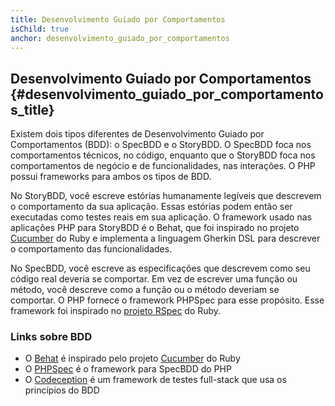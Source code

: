 ```yaml
---
title: Desenvolvimento Guiado por Comportamentos
isChild: true
anchor: desenvolvimento_guiado_por_comportamentos
---
```


## Desenvolvimento Guiado por Comportamentos {#desenvolvimento_guiado_por_comportamentos_title}

Existem dois tipos diferentes de Desenvolvimento Guiado por Comportamentos (BDD): o SpecBDD e o StoryBDD. O SpecBDD
foca nos comportamentos técnicos, no código, enquanto que o StoryBDD foca nos comportamentos de negócio e de
funcionalidades, nas interações. O PHP possui frameworks para ambos os tipos de BDD.

No StoryBDD, você escreve estórias humanamente legíveis que descrevem o comportamento da sua aplicação. Essas estórias
podem então ser executadas como testes reais em sua aplicação. O framework usado nas aplicações PHP para StoryBDD
é o Behat, que foi inspirado no projeto [Cucumber](http://cukes.info/) do Ruby e implementa a linguagem Gherkin DSL
para descrever o comportamento das funcionalidades.

No SpecBDD, você escreve as especificações que descrevem como seu código real deveria se comportar. Em vez de escrever
uma função ou método, você descreve como a função ou o método deveriam se comportar. O PHP fornece o framework
PHPSpec para esse propósito. Esse framework foi inspirado no [projeto RSpec](http://rspec.info/) do Ruby.

### Links sobre BDD

* O [Behat](http://behat.org/) é inspirado pelo projeto [Cucumber](http://cukes.info/) do Ruby
* O [PHPSpec](http://www.phpspec.net/) é o framework para SpecBDD do PHP
* O [Codeception](http://www.codeception.com) é um framework de testes full-stack que usa os princípios do BDD
